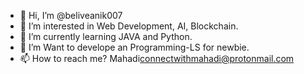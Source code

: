 - 👋 Hi, I’m @beliveanik007
- 👀 I’m interested in Web Development, AI, Blockchain.
- 🌱 I’m currently learning JAVA and Python.
- 💞️ I’m Want to develope an Programming-LS for newbie.
- 📫 How to reach me? Mahadi<connectwithmahadi@protonmail.com>

<!---
beliveanik007/beliveanik007 is a ✨ special ✨ repository because its `README.md` (this file) appears on your GitHub profile.
You can click the Preview link to take a look at your changes.
--->
